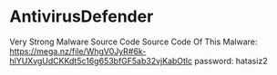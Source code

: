 # AntivirusDefender
Very Strong Malware Source Code
Source Code Of This Malware: https://mega.nz/file/WhgV0JyR#6k-hlYUXvgUdCKKdt5c16g653bfGF5ab32vjKabOtlc
password: hatasiz2
